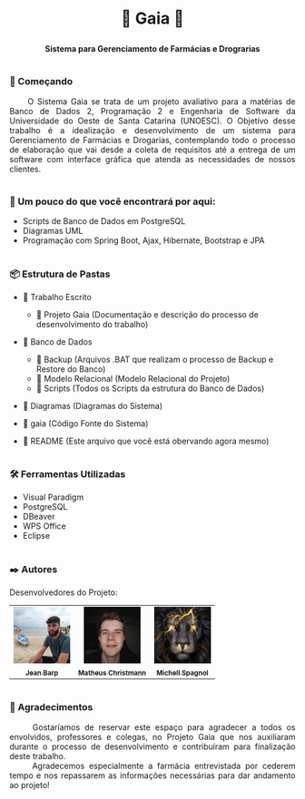 # <p align="center"> <strong> 💊  Gaia  🧬 </strong> </p>

<p align="center"> <strong> Sistema para Gerenciamento de Farmácias e Drograrias </strong> </center> </p>

#

### 🚀 Começando 
<p align="justify">
&nbsp&nbsp&nbsp&nbsp
O Sistema Gaia se trata de um projeto avaliativo para a matérias de Banco de Dados 2, Programação 2 e Engenharia de Software da Universidade do Oeste de Santa Catarina (UNOESC). O Objetivo desse trabalho é a idealização e desenvolvimento de um sistema para Gerenciamento de Farmácias e Drogarias, contemplando todo o processo de elaboração que vai desde a coleta de requisitos até a entrega de um software com interface gráfica que atenda as necessidades de nossos clientes.
</p>

#

### 🔎 Um pouco do que você encontrará por aqui:
- Scripts de Banco de Dados em PostgreSQL
- Diagramas UML
- Programação com Spring Boot, Ajax, Hibernate, Bootstrap e JPA

#

### 📦 Estrutura de Pastas

- 📁 Trabalho Escrito
  - 📄 Projeto Gaia (Documentação e descrição do processo de desenvolvimento do trabalho)

- 📁 Banco de Dados
  - 📁 Backup (Arquivos .BAT que realizam o processo de Backup e Restore do Banco)
  - 📁 Modelo Relacional (Modelo Relacional do Projeto)
  - 📁 Scripts (Todos os Scripts da estrutura do Banco de Dados)
 
- 📁 Diagramas (Diagramas do Sistema)

- 📁 gaia (Código Fonte do Sistema)
  
- 📄 README (Este arquivo que você está obervando agora mesmo)

#

### 🛠️ Ferramentas Utilizadas

- Visual Paradigm
- PostgreSQL
- DBeaver
- WPS Office
- Eclipse

#

### ✒️ Autores

Desenvolvedores do Projeto:

<table>
  <tr>
    <td align="center">
      <a href="#">
        <img src="https://github.com/MatheusChristmann/Banco_de_Dados-Gaia/blob/main/Imagens/README/Jean.jpg" width="100px;" alt="Jean"/><br>
        <sub>
          <b>Jean Barp</b>
        </sub>
      </a>
    </td>
    <td align="center">
      <a href="#">
        <img src="https://github.com/MatheusChristmann/Banco_de_Dados-Gaia/blob/main/Imagens/README/Matheus.jpg" width="100px;" alt="Matheus"/><br>
        <sub>
          <b>Matheus Christmann</b>
        </sub>
      </a>
    </td>
    <td align="center">
      <a href="#">
        <img src="https://github.com/MatheusChristmann/Banco_de_Dados-Gaia/blob/main/Imagens/README/Michel.jpg" width="100px;" alt="Michell"/><br>
        <sub>
          <b>Michell Spagnol</b>
        </sub>
      </a>
    </td>
  </tr>
</table>

#

### 🎁 Agradecimentos

<p align="justify">
&nbsp&nbsp&nbsp&nbsp
Gostaríamos de reservar este espaço para agradecer a todos os envolvidos, professores e colegas, no Projeto Gaia que nos auxiliaram durante o processo de desenvolvimento e contribuíram para finalização deste trabalho. <br>
&nbsp&nbsp&nbsp&nbsp
Agradecemos especialmente a farmácia entrevistada por cederem tempo e nos repassarem as informações necessárias para dar andamento ao projeto! <br>
</p>
